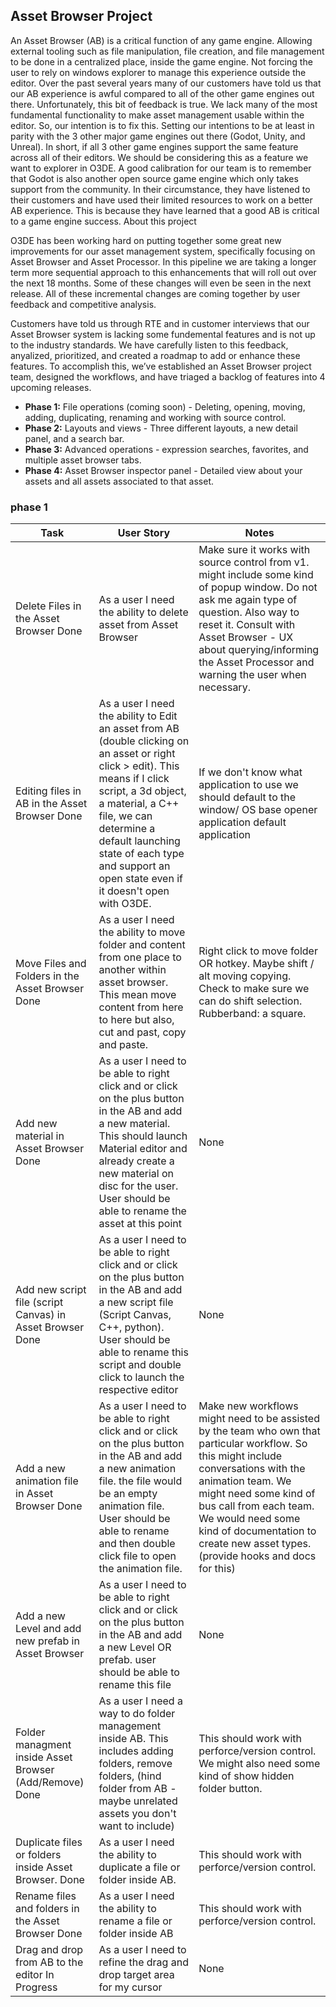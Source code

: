 ## Asset Browser Project 

An Asset Browser (AB) is a critical function of any game engine. Allowing external tooling such as file manipulation, file creation, and file management to be done in a centralized place, inside the game engine. Not forcing the user to rely on windows explorer to manage this experience outside the editor. Over the past several years many of our customers have told us that our AB experience is awful compared to all of the other game engines out there. Unfortunately, this bit of feedback is true. We lack many of the most fundamental functionality to make asset management usable within the editor.  So, our intention is to fix this. Setting our intentions to be at least in parity with the 3 other major game engines out there (Godot, Unity, and Unreal). In short, if all 3 other game engines support the same feature across all of their editors. We should be considering this as a feature we want to explorer in O3DE. A good calibration for our team is to remember that Godot is also another open source game engine which only takes support from the community. In their circumstance, they have listened to their customers and have used their limited resources to work on a better AB experience. This is because they have learned that a good AB is critical to a game engine success.
About this project

O3DE has been working hard on putting together some great new improvements for our asset management system, specifically focusing on Asset Browser and Asset Processor. In this pipeline we are taking a longer term more sequential approach to this enhancements that will roll out over the next 18 months. Some of these changes will even be seen in the next release. All of these incremental changes are coming together by user feedback and competitive analysis.

Customers have told us through RTE and in customer interviews that our Asset Browser system is lacking some fundemental features and is not up to the industry standards. We have carefully listen to this feedback, anyalized, prioritized, and created a roadmap to add or enhance these features. To accomplish this, we’ve established an Asset Browser project team, designed the workflows, and have triaged a backlog of features into 4 upcoming releases.

- **Phase 1:** File operations (coming soon) - Deleting, opening, moving, adding, duplicating, renaming and working with source control.
- **Phase 2:** Layouts and views - Three different layouts, a new detail panel, and a search bar.
- **Phase 3:** Advanced operations - expression searches, favorites, and multiple asset browser tabs.
- **Phase 4:** Asset Browser inspector panel - Detailed view about your assets and all assets associated to that asset.


### phase 1	

| Task  | User Story| Notes |
| ------------- | ------------- |------------- |
| Delete Files in the Asset Browser Done | As a user I need the ability to delete asset from Asset Browser | Make sure it works with source control from v1. might include some kind of popup window. Do not ask me again type of question. Also way to reset it. Consult with Asset Browser - UX about querying/informing the Asset Processor and warning the user when necessary.
| Editing files in AB in the Asset Browser Done | As a user I need the ability to Edit an asset from AB (double clicking on an asset or right click > edit). This means if I click script, a 3d object, a material, a C++ file, we can determine a default launching state of each type and support an open state even if it doesn't open with O3DE. | If we don't know what application to use we should default to the window/ OS base opener application default application |
| Move Files and Folders in the Asset Browser Done | As a user I need the ability to move folder and content from one place to another within asset browser. This mean move content from here to here but also, cut and past, copy and paste.	| Right click to move folder OR hotkey. Maybe shift / alt moving copying. Check to make sure we can do shift selection. Rubberband: a square.
| Add new material in Asset Browser Done | As a user I need to be able to right click and or click on the plus button in the AB and add a new material. This should launch Material editor and already create a new material on disc for the user. User should be able to rename the asset at this point	| None |
| Add new script file (script Canvas) in Asset Browser Done | As a user I need to be able to right click and or click on the plus button in the AB and add a new script file (Script Canvas, C++, python). User should be able to rename this script and double click to launch the respective editor	| None |
|Add a new animation file in Asset Browser Done | As a user I need to be able to right click and or click on the plus button in the AB and add a new animation file. the file would be an empty animation file. User should be able to rename and then double click file to open the animation file.	|	Make new workflows might need to be assisted by the team who own that particular workflow. So this might include conversations with the animation team. We might need some kind of bus call from each team. We would need some kind of documentation to create new asset types. (provide hooks and docs for this)|
| Add a new Level and add new prefab in Asset Browser | As a user I need to be able to right click and or click on the plus button in the AB and add a new Level OR prefab. user should be able to rename this file	| None |	
| Folder managment inside Asset Browser (Add/Remove) Done | As a user I need a way to do folder management inside AB. This includes adding folders, remove folders, (hind folder from AB - maybe unrelated assets you don't want to include) |	This should work with perforce/version control. We might also need some kind of show hidden folder button. |
| Duplicate files or folders inside Asset Browser. Done | As a user I need the ability to duplicate a file or folder inside AB.	|	This should work with perforce/version control.|
|Rename files and folders in the Asset Browser Done | As a user I need the ability to rename a file or folder inside AB	| This should work with perforce/version control. |
| Drag and drop from AB to the editor In Progress | As a user I need to refine the drag and drop target area for my cursor | None |
